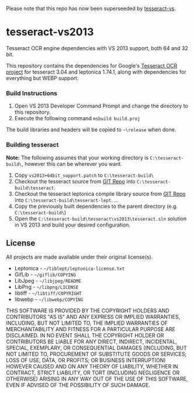 Please note that this repo has now been superseeded by [tesseract-vs](https://github.com/charlesw/tesseract-vs).

tesseract-vs2013
================

Tesseract OCR engine dependencies with VS 2013 support, both 64 and 32 bit.

This repository contains the dependencies for Google's [Tesseract OCR project](https://github.com/tesseract-ocr/tesseract) for tesseract 3.04 and leptonica 1.74.1, along with dependencies for everything but WEBP support.

### Build Instructions

1. Open VS 2013 Developer Command Prompt and change the directory to this repository.
2. Execute the following command ``msbuild build.proj``

The build libraries and headers will be copied to ``~\release`` when done.

### Building tesseract

**Note:** The following assumes that your working directory is ``C:\tesseract-build\``, however this can be wherever you want.

1. Copy ``vs2013+64bit_support.patch`` to ``C:\tesseract-build\``
2. Checkout the tesseract source from [GIT Repo](https://github.com/tesseract-ocr/tesseract.git) into ``C:\tesseract-build\tesseract``.
3. Checkout the tesseract leptonica compile library source from [GIT Repo](https://github.com/bygreencn/tesseract-vs2013.git) into ``C:\tesseract-build\tesseract-lept``.
    ...
4. Copy the previously built dependencies to the parent directory (e.g. ``C:\tesseract-build\``)
5. Open the ``C:\tesseract-build\tesseract\vs2013\tesseract.sln`` solution in VS 2013 and build your desired configuration.

## License

All projects are made available under their original license(s).

* Leptonica - ``~/liblept/leptonica-license.txt``
* GifLib - ``~/giflib/COPYING``
* LibJpeg - ``~/libjpeg/README``
* LibPng - ``~/libpng/LICENSE``
* libtiff - ``~/libtiff/COPYRIGHT``
* libwebp - ``~/libwebp/COPYING``

THIS SOFTWARE IS PROVIDED BY THE COPYRIGHT HOLDERS AND CONTRIBUTORS "AS IS" AND ANY EXPRESS OR IMPLIED WARRANTIES, INCLUDING, BUT NOT LIMITED TO, THE IMPLIED WARRANTIES OF MERCHANTABILITY AND FITNESS FOR A PARTICULAR PURPOSE ARE DISCLAIMED. IN NO EVENT SHALL THE COPYRIGHT HOLDER OR CONTRIBUTORS BE LIABLE FOR ANY DIRECT, INDIRECT, INCIDENTAL, SPECIAL, EXEMPLARY, OR CONSEQUENTIAL DAMAGES (INCLUDING, BUT NOT LIMITED TO, PROCUREMENT OF SUBSTITUTE GOODS OR SERVICES; LOSS OF USE, DATA, OR PROFITS; OR BUSINESS INTERRUPTION) HOWEVER CAUSED AND ON ANY THEORY OF LIABILITY, WHETHER IN CONTRACT, STRICT LIABILITY, OR TORT (INCLUDING NEGLIGENCE OR OTHERWISE) ARISING IN ANY WAY OUT OF THE USE OF THIS SOFTWARE, EVEN IF ADVISED OF THE POSSIBILITY OF SUCH DAMAGE.
